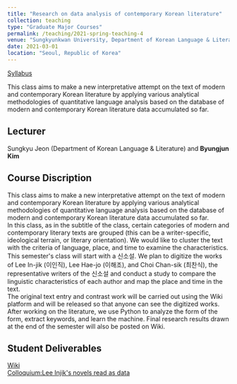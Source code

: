 ```yaml
---
title: "Research on data analysis of contemporary Korean literature"
collection: teaching
type: "Graduate Major Courses"
permalink: /teaching/2021-spring-teaching-4
venue: "Sungkyunkwan University, Department of Korean Language & Literature"
date: 2021-03-01
location: "Seoul, Republic of Korea"
---
```


[Syllabus](http://www.klbksk.com/wiki/index.php/RDACKL(SKKU))

This class aims to make a new interpretative attempt on the text of modern and contemporary Korean literature by applying various analytical methodologies of quantitative language analysis based on the database of modern and contemporary Korean literature data accumulated so far.

## Lecturer
Sungkyu Jeon (Department of Korean Language & Literature) and **Byungjun Kim**

## Course Discription
This class aims to make a new interpretative attempt on the text of modern and contemporary Korean literature by applying various analytical methodologies of quantitative language analysis based on the database of modern and contemporary Korean literature data accumulated so far.  
In this class, as in the subtitle of the class, certain categories of modern and contemporary literary texts are grouped (this can be a writer-specific, ideological terrain, or literary orientation). We would like to cluster the text with the criteria of language, place, and time to examine the characteristics. This semester's class will start with a 신소설. We plan to digitize the works of Lee In-jik (이인직), Lee Hae-jo (이해조), and Choi Chan-sik (최찬식), the representative writers of the 신소설 and conduct a study to compare the linguistic characteristics of each author and map the place and time in the text.  
The original text entry and contrast work will be carried out using the Wiki platform and will be released so that anyone can see the digitized works. After working on the literature, we use Python to analyze the form of the form, extract keywords, and learn the machine. Final research results drawn at the end of the semester will also be posted on Wiki.

## Student Deliverables
[Wiki](http://www.klbksk.com/wiki/index.php/%EC%9D%B4%EC%9D%B8%EC%A7%81)  
[Colloquium:Lee Injik's novels read as data](http://www.klbksk.com/wiki/index.php/Leeinjik_Colloquium202108)